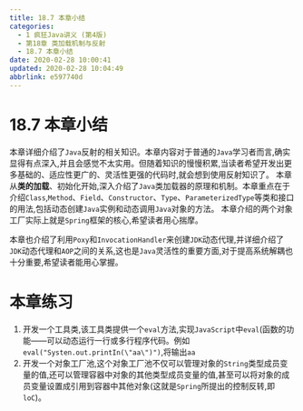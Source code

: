 ```yaml
---
title: 18.7 本章小结
categories: 
  - 1 疯狂Java讲义 (第4版)
  - 第18章 类加载机制与反射
  - 18.7 本章小结
date: 2020-02-28 10:00:41
updated: 2020-02-28 10:04:49
abbrlink: e597740d
---
```

# 18.7 本章小结
本章详细介绍了`Java`反射的相关知识。本章内容对于普通的`Java`学习者而言,确实显得有点深入,并且会感觉不太实用。但随着知识的慢慢积累,当读者希望开发出更多基础的、适应性更广的、灵活性更强的代码时,就会想到使用反射知识了。
本章从**类的加载**、初始化开始,深入介绍了`Java`类加载器的原理和机制。本章重点在于介绍`Class`,`Method`、`Field`、`Constructor`、`Type`、`ParameterizedType`等类和接口的用法,包括动态创建`Java`实例和动态调用`Java`对象的方法。
本章介绍的两个对象工厂实际上就是`Spring`框架的核心,希望读者用心揣摩。

本章也介绍了利用`Poxy`和`InvocationHandler`来创建`JDK`动态代理,并详细介绍了`JDK`动态代理和`AOP`之间的关系,这也是`Java`灵活性的重要方面,对于提高系统解耦也十分重要,希望读者能用心掌握。

# 本章练习
1. 开发一个工具类,该工具类提供一个`eval`方法,实现`JavaScript`中`eval`(函数的功能——可以动态运行一行或多行程序代码。例如`eval("Systen.out.printIn(\"aa\")")`,将输出`aa`
2. 开发一个对象工厂池,这个对象工厂池不仅可以管理对象的`String`类型成员变量的值,还可以管理容器中对象的其他类型成员变量的值,甚至可以将对象的成员变量设置成引用到容器中其他对象(这就是`Spring`所提出的控制反转,即`loC`)。
